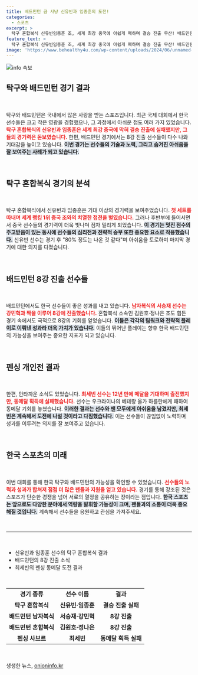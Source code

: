 ```yaml
---
title: 배드민턴 금 사냥 신유빈과 임종훈의 도전!
categories:
  - 스포츠
excerpt: >
  탁구 혼합복식 신유빈임종훈 조, 세계 최강 중국에 아쉽게 패하며 결승 진출 무산! 배드민턴에서는 서승재와 혼합 복식 팀이 8강에 진출하며 기대감을 높이고 있습니다. 과연 마지막까지 어떤 성과를 낼지 주목됩니다!
feature_text: >
  탁구 혼합복식 신유빈임종훈 조, 세계 최강 중국에 아쉽게 패하며 결승 진출 무산! 배드민턴에서는 서승재와 혼합 복식 팀이 8강에 진출하며 기대감을 높이고 있습니다. 과연 마지막까지 어떤 성과를 낼지 주목됩니다!
image: 'https://www.behealthy4u.com/wp-content/uploads/2024/06/unnamed-file.png'
---
```


<p><img src="https://www.behealthy4u.com/wp-content/uploads/2024/06/unnamed-file.png" alt="info 속보" /></p>

<h2 data-ke-size="size26">탁구와 배드민턴 경기 결과</h2>

<p data-ke-size="size16">&nbsp;</p>

<p>탁구와 배드민턴은 국내에서 많은 사랑을 받는 스포츠입니다. 최근 국제 대회에서 한국 선수들은 크고 작은 영광을 경험했으나, 그 과정에서 아쉬운 점도 여러 가지 있었습니다. <b><span style="color: #ee2323;">탁구 혼합복식의 신유빈과 임종훈은 세계 최강 중국에 막혀 결승 진출에 실패했지만, 그들의 경기력은 돋보였습니다.</span></b> 한편, 배드민턴 경기에서는 8강 진출 선수들이 다수 나와 기대감을 높이고 있습니다. <b><span style="background-color: #21538527;">이번 경기는 선수들의 기술과 노력, 그리고 숨겨진 아쉬움을 잘 보여주는 사례가 되고 있습니다.</span></b></p>

<p data-ke-size="size16">&nbsp;</p>

<h2 data-ke-size="size26">탁구 혼합복식 경기의 분석</h2>

<p data-ke-size="size16">&nbsp;</p>

<p>탁구 혼합복식에서 신유빈과 임종훈은 기대 이상의 경기력을 보여주었습니다. <b><span style="color: #ee2323;">첫 세트를 따내며 세계 랭킹 1위 중국 조와의 치열한 접전을 벌였습니다.</span></b> 그러나 후반부에 들어서면서 중국 선수들의 경기력이 더욱 빛나며 점차 밀리게 되었습니다. <b><span style="background-color: #21538527;">이 경기는 멋진 점수의 주고받음이 있는 동시에 선수들의 심리전과 전략적 승부 또한 중요한 요소로 작용했습니다.</span></b> 신유빈 선수는 경기 후 "80% 정도는 나온 것 같다"며 아쉬움을 토로하며 마지막 경기에 대한 의지를 다졌습니다.</p>

<p data-ke-size="size16">&nbsp;</p>

<h2 data-ke-size="size26">배드민턴 8강 진출 선수들</h2>

<p data-ke-size="size16">&nbsp;</p>

<p>배드민턴에서도 한국 선수들이 좋은 성과를 내고 있습니다. <b><span style="color: #ee2323;">남자복식의 서승재 선수는 강민혁과 짝을 이루어 8강에 진출했습니다.</span></b> 혼합복식 소속인 김원호·정나은 조도 힘든 경기 속에서도 극적으로 8강의 기회를 얻었습니다. <b><span style="background-color: #21538527;">이들은 각각의 팀워크와 전략적 플레이로 이뤄낸 성과라 더욱 가치가 있습니다.</span></b> 이들의 뛰어난 플레이는 향후 한국 배드민턴의 가능성을 보여주는 중요한 지표가 되고 있습니다.</p>

<p data-ke-size="size16">&nbsp;</p>

<h2 data-ke-size="size26">펜싱 개인전 결과</h2>

<p data-ke-size="size16">&nbsp;</p>

<p>한편, 안타까운 소식도 있었습니다. <b><span style="color: #ee2323;">최세빈 선수는 12년 만에 메달을 기대하며 출전했지만, 동메달 획득에 실패했습니다.</span></b> 선수는 우크라이나의 베테랑 올가 하를란에게 패하여 동메달 기회를 놓쳤습니다. <b><span style="background-color: #21538527;">이러한 결과는 선수와 팬 모두에게 아쉬움을 남겼지만, 최세빈은 계속해서 도전에 나설 것이라고 다짐했습니다.</span></b> 이는 선수들이 끊임없이 노력하며 성과를 이루려는 의지를 잘 보여주고 있습니다.</p>

<p data-ke-size="size16">&nbsp;</p>

<h2 data-ke-size="size26">한국 스포츠의 미래</h2>

<p data-ke-size="size16">&nbsp;</p>

<p>이번 대회를 통해 한국 탁구와 배드민턴의 가능성을 확인할 수 있었습니다. <b><span style="color: #ee2323;">선수들의 노력과 성과가 합쳐져 점점 더 많은 팬들과 지원을 얻고 있습니다.</span></b> 경기를 통해 강조된 것은 스포츠가 단순한 경쟁을 넘어 서로의 열정을 공유하는 장이라는 점입니다. <b><span style="background-color: #21538527;">한국 스포츠는 앞으로도 다양한 분야에서 역량을 발휘할 가능성이 크며, 팬들과의 소통이 더욱 중요해질 것입니다.</span></b> 계속해서 선수들을 응원하고 관심을 가져주세요.</p>

<p data-ke-size="size16">&nbsp;</p>

<hr>

<p data-ke-size="size16">&nbsp;</p>

<ul>
  <li>신유빈과 임종훈 선수의 탁구 혼합복식 결과</li>
  <li>배드민턴의 8강 진출 소식</li>
  <li>최세빈의 펜싱 동메달 도전 결과</li>
</ul>

<p data-ke-size="size16">&nbsp;</p>

<table>
  <tr>
    <td style="text-align: center; height: 17px;"><b>경기 종류</b></td>
    <td style="text-align: center; height: 17px;"><b>선수 이름</b></td>
    <td style="text-align: center; height: 17px;"><b>결과</b></td>
  </tr>
  <tr>
    <td style="text-align: center; height: 17px;"><b>탁구 혼합복식</b></td>
    <td style="text-align: center; height: 17px;"><b>신유빈·임종훈</b></td>
    <td style="text-align: center; height: 17px;"><b>결승 진출 실패</b></td>
  </tr>
  <tr>
    <td style="text-align: center; height: 17px;"><b>배드민턴 남자복식</b></td>
    <td style="text-align: center; height: 17px;"><b>서승재·강민혁</b></td>
    <td style="text-align: center; height: 17px;"><b>8강 진출</b></td>
  </tr>
  <tr>
    <td style="text-align: center; height: 17px;"><b>배드민턴 혼합복식</b></td>
    <td style="text-align: center; height: 17px;"><b>김원호·정나은</b></td>
    <td style="text-align: center; height: 17px;"><b>8강 진출</b></td>
  </tr>
  <tr>
    <td style="text-align: center; height: 17px;"><b>펜싱 사브르</b></td>
    <td style="text-align: center; height: 17px;"><b>최세빈</b></td>
    <td style="text-align: center; height: 17px;"><b>동메달 획득 실패</b></td>
  </tr>
</table>

<p data-ke-size="size16">&nbsp;</p>
생생한 뉴스, <a href="https://onioninfo.kr" rel="dofollow">onioninfo.kr</a>


